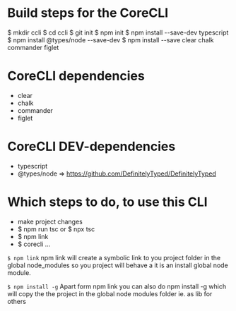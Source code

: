 # Build steps for the CoreCLI
$ mkdir ccli
$ cd ccli
$ git init
$ npm init
$ npm install --save-dev typescript
$ npm install @types/node --save-dev
$ npm install --save clear chalk commander figlet


# CoreCLI dependencies
- clear
- chalk
- commander
- figlet

# CoreCLI DEV-dependencies
- typescript
- @types/node => https://github.com/DefinitelyTyped/DefinitelyTyped


# Which steps to do, to use this CLI
- make project changes
- $ npm run tsc or $ npx tsc
- $ npm link
- $ corecli ...

`$ npm link`
npm link will create a symbolic link to you project folder in the global node_modules so you project will behave a it is an install global node module.

`$ npm install -g`
Apart form npm link you can also do npm install -g which will copy the the project in the global node modules folder ie. as lib for others